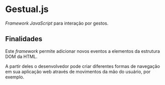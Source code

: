 <h1>Gestual.js</h1>
<p><i>Framework JavaScript</i> para interação por gestos.</p>

<h2>Finalidades</h2>
<p>Este <i>framework</i> permite adicionar novos eventos a elementos da estrutura DOM da HTML.</p>
<p>A partir deles o desenvolvedor pode criar diferentes formas de navegação em sua aplicação web através de movimentos da mão do usuário, por exemplo. </p>
